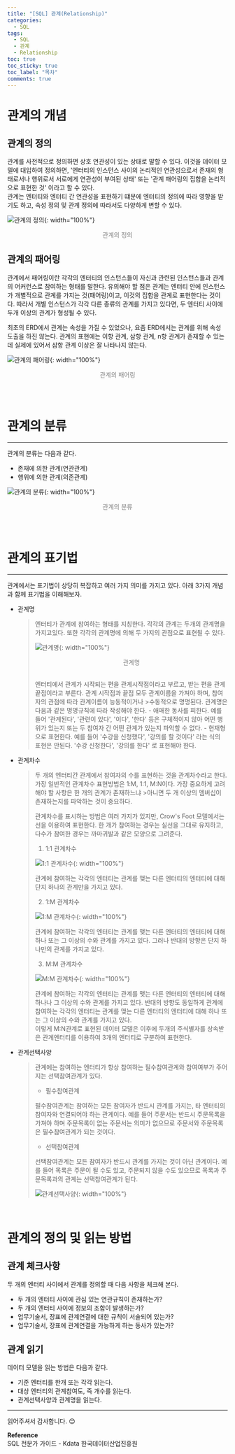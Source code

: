 ```yaml
---
title: "[SQL] 관계(Relationship)"
categories:
  - SQL
tags:
  - SQL
  - 관계
  - Relationship
toc: true
toc_sticky: true
toc_label: "목차"
comments: true
---
```


# 관계의 개념
## 관계의 정의
관계를 사전적으로 정의하면 상호 연관성이 있는 상태로 말할 수 있다. 이것을 데이터 모델에 대입하여 정의하면, '엔터티의 인스턴스 사이의 논리적인 연관성으로서 존재의 형태로서나 행위로서 서로에게 연관성이 부여된 상태' 또는 '관계 패어링의 집합을 논리적으로 표현한 것' 이라고 할 수 있다.  
관계는 엔터티와 엔터티 간 연관성을 표현하기 떄문에 엔터티의 정의에 따라 영향을 받기도 하고, 속성 정의 및 관계 정의에 따라서도 다양하게 변할 수 있다.

![관계의 정의](/blog/assets/img/posts/20220823/relationship-definition.png "관계의 정의"){: width="100%"}
<div style="color: gray; text-align: center; margin-bottom: 30px;">관계의 정의</div>

## 관계의 패어링
관계에서 패어링이란 각각의 엔터티의 인스턴스들이 자신과 관련된 인스턴스들과 관계의 어커런스로 참여하는 형태를 말한다. 유의해야 할 점은 관계는 엔터티 안에 인스턴스가 개별적으로 관계를 가지는 것(패어링)이고, 이것의 집합을 관계로 표현한다는 것이다. 따라서 개별 인스턴스가 각각 다른 종류의 관계를 가지고 있다면, 두 엔터티 사이에 두개 이상의 관계가 형성될 수 있다.  

최초의 ERD에서 관계는 속성을 가질 수 있었으나, 요즘 ERD에서는 관계를 위해 속성 도출을 하진 않는다. 관계의 표현에는 이항 관계, 삼항 관계, n항 관계가 존재할 수 있는데 실제에 있어서 삼항 관계 이상은 잘 나타나지 않는다.

![관계의 패어링](/blog/assets/img/posts/20220823/relationship-paring.png "관계의 패어링"){: width="100%"}
<div style="color: gray; text-align: center; margin-bottom: 30px;">관계의 패어링</div>

<br>

# 관계의 분류
---
관계의 분류는 다음과 같다.
- 존재에 의한 관계(연관관계)
- 행위에 의한 관계(의존관계)

![관계의 분류](/blog/assets/img/posts/20220823/relationship-classification.png "관계의 분류"){: width="100%"}
<div style="color: gray; text-align: center; margin-bottom: 30px;">관계의 분류</div>

<br>

# 관계의 표기법
---
관계에서는 표기법이 상당히 복잡하고 여러 가지 의미를 가지고 있다. 아래 3가지 개념과 함께 표기법을 이해해보자.
- 관계명
  >엔터티가 관계에 참여하는 형태를 지칭한다. 각각의 관계는 두개의 관계명을 가지고있다. 또한 각각의 관계명에 의해 두 가지의 관점으로 표현될 수 있다.
  >
  >![관계명](/blog/assets/img/posts/20220823/relationship-name.png "관계명"){: width="100%"}
  ><div style="color: gray; text-align: center; margin-bottom: 30px;">관계명</div>
  >엔터티에서 관계가 시작되는 편을 관계시작점이라고 부르고, 받는 편을 관계끝점이라고 부른다. 관계 시작점과 끝점 모두 관계이름을 가져야 하며, 참여자의 관점에 따라 관계이름이 능동적이거나 >수동적으로 명명된다. 관계명은 다음과 같은 명명규칙에 따라 작성해야 한다.
  > - 애매한 동사를 피한다. 예를 들어 '관계된다', '관련이 있다', '이다', '한다' 등은 구체적이지 않아 어떤 행위가 있는지 또는 두 참여자 간 어떤 관계가 있는지 파악할 수 없다.
  > - 현재형으로 표현한다. 예를 들어 '수강을 신청했다', '강의를 할 것이다' 라는 식의 표현은 안된다. '수강 신청한다', '강의를 한다' 로 표현해야 한다.
- 관계차수
  >두 개의 엔터티간 관계에서 참여자의 수를 표현하는 것을 관계차수라고 한다. 가장 일반적인 관계차수 표현방법은 1:M, 1:1, M:N이다. 가장 중요하게 고려해야 할 사항은 한 개의 관계가 존재하느냐 >아니면 두 개 이상의 멤버십이 존재하는지를 파악하는 것이 중요하다.
  >
  >관계차수를 표시하는 방법은 여러 가지가 있지만, Crow's Foot 모델에서는 선을 이용하여 표현한다. 한 개가 참여하는 경우는 실선을 그대로 유지하고, 다수가 참여한 경우는 까마귀발과 같은
  >모양으로 그려준다.
  >
  >1) 1:1 관계차수
  >
  >![1:1 관계차수](/blog/assets/img/posts/20220823/1-1-relational-order.png "1:1 관계차수"){: width="100%"}
  >
  >관계에 참여하는 각각의 엔터티는 관계를 맺는 다른 엔터티의 엔터티에 대해 단지 하나의 관계만을 가지고 있다.
  >
  >2) 1:M 관계차수
  >
  >![1:M 관계차수](/blog/assets/img/posts/20220823/1-M-relational-order.png "1:M 관계차수"){: width="100%"}
  >
  >관계에 참여하는 각각의 엔터티는 관계를 맺는 다른 엔터티의 엔터티에 대해 하나 또는 그 이상의 수와 관계를 가지고 있다. 그러나 반대의 방향은 단지 하나만의 관계를 가지고 있다.
  >
  >3) M:M 관계차수
  >
  >![M:M 관계차수](/blog/assets/img/posts/20220823/M-M-relational-order.png "M:M 관계차수"){: width="100%"}
  >
  >관계에 참여하는 각각의 엔터티는 관계를 맺는 다른 엔터티의 엔터티에 대해 하나나 그 이상의 수와 관계를 가지고 있다. 반대의 방향도 동일하게 관계에 참여하는 각각의 엔터티는 관계를 맺는 
  >다른 엔터티의 엔터티에 대해 하나 또는 그 이상의 수와 관계를 가지고 있다.  
  >이렇게 M:N관계로 표현된 데이터 모델은 이후에 두개의 주식별자를 상속받은 관계엔터티를 이용하여 3개의 엔터티로 구분하여 표현한다.


- 관계선택사양
  >관계에는 참여하는 엔터티가 항상 참여하는 필수참여관계와 참여여부가 주어지는 선택참여관계가 있다.
  >
  >- 필수참여관계  
  >
  >필수참여관계는 참여하는 모든 참여자가 반드시 관계를 가지는, 타 엔터티의 참여자와 연결되어야 하는 관계이다. 예를 들어 주문서는 반드시 주문목록을 가져야 하며 주문목록이 없는 주문서는 
  >의미가 없으므로 주문서와 주문목록은 필수참여관계가 되는 것이다.
  >
  >- 선택참여관계  
  >
  >선택참여관계는 모든 참여자가 반드시 관계를 가지는 것이 아닌 관계이다. 예를 들어 목록은 주문이 될 수도 있고, 주문되지 않을 수도 있으므로 목록과 주문목록과의 
  >관계는 선택참여관계가 된다.
  >
  >![관계선택사양](/blog/assets/img/posts/20220823/relationship-optional.png "관계선택사양"){: width="100%"}
  
<br>

# 관계의 정의 및 읽는 방법
## 관계 체크사항
두 개의 엔터티 사이에서 관계를 정의할 때 다음 사항을 체크해 본다.
- 두 개의 엔터티 사이에 관심 있는 연관규칙이 존재하는가?
- 두 개의 엔터티 사이에 정보의 조합이 발생하는가?
- 업무기술서, 장표에 관계연결에 대한 규칙이 서술되어 있는가?
- 업무기술서, 장표에 관계연결을 가능하게 하는 동사가 있는가?

## 관계 읽기
데이터 모델을 읽는 방법은 다음과 같다.
- 기준 엔터티를 한개 또는 각각 읽는다.
- 대상 엔터티의 관계참여도, 즉 개수를 읽는다.
- 관계선택사양과 관계명을 읽는다.

---

읽어주셔서 감사합니다. 😊

__Reference__  
SQL 전문가 가이드 - Kdata 한국데이터산업진흥원 